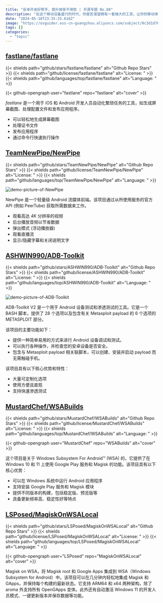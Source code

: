 ```yaml
---
title: "安卓开发好帮手，提升效率不用愁 | 开源专题 No.80"
description: "在这个移动设备盛行的时代，你是否渴望拥有一套强大的工具，让你的移动体验更上一层楼？这里，我们为你汇聚了一系列令人惊叹的开源项目，它们将助你轻松驾驭移动世界！"
date: "2024-05-18T23:35:25.616Z"
image: "https://osguider.oss-cn-guangzhou.aliyuncs.com/subject/0c3d1d768272d95f3c27f3945fac58be.png"
tags: []
categories:
  - "topic"
---
```


## [fastlane/fastlane](https://github.com/fastlane/fastlane)

{{< shields path="github/stars/fastlane/fastlane" alt="Github Repo Stars" >}} {{< shields path="github/license/fastlane/fastlane" alt="License: " >}} {{< shields path="github/languages/top/fastlane/fastlane" alt="Language: " >}}

{{< github-opengraph user="fastlane" repo="fastlane" alt="cover" >}}

_fastlane_ 是一个用于 iOS 和 Android 开发人员自动化繁琐任务的工具，如生成屏幕截图、处理配置文件和发布应用程序。

- 可以轻松地生成屏幕截图
- 处理证书文件
- 发布应用程序
- 通过命令行快速执行操作
  
## [TeamNewPipe/NewPipe](https://github.com/TeamNewPipe/NewPipe)

{{< shields path="github/stars/TeamNewPipe/NewPipe" alt="Github Repo Stars" >}} {{< shields path="github/license/TeamNewPipe/NewPipe" alt="License: " >}} {{< shields path="github/languages/top/TeamNewPipe/NewPipe" alt="Language: " >}}

![demo-picture-of-NewPipe](https://picgo-daily.oss-cn-guangzhou.aliyuncs.com/picgo-daily/2023/77a264ab4024c4eff0d83565032889f6.png)

NewPipe 是一个轻量级 Android 流媒体前端。该项目通过从所使用服务的官方 API (例如 PeerTube) 获取所需数据来工作。

- 观看高达 4K 分辨率的视频
- 后台播放音频以节省数据
- 弹出模式 (浮动播放器)
- 观看直播流
- 显示/隐藏字幕和关闭说明文字
  
## [ASHWIN990/ADB-Toolkit](https://github.com/ASHWIN990/ADB-Toolkit)

{{< shields path="github/stars/ASHWIN990/ADB-Toolkit" alt="Github Repo Stars" >}} {{< shields path="github/license/ASHWIN990/ADB-Toolkit" alt="License: " >}} {{< shields path="github/languages/top/ASHWIN990/ADB-Toolkit" alt="Language: " >}}

![demo-picture-of-ADB-Toolkit](https://picgo-daily.oss-cn-guangzhou.aliyuncs.com/picgo-daily/2023/6e8c1e286260b7930455fe63c72877cd.png)

ADB-Toolkit V2 是一个用于 Android 设备测试和渗透测试的工具。它是一个 BASH 脚本，提供了 28 个选项以及包含有关 Metasploit payload 的 6 个选项的 METASPLOIT 部分。

该项目的主要功能如下：

- 提供一种简单易用的方式来进行 Android 设备调试和测试。
- 可以执行各种操作，并检查您的安卓设备是否安全。
- 包含与 Metasploit payload 相关联脚本，可以创建、安装并启动 payload 而无需触碰手机。

该项目具有以下核心优势和特性：

- 大量可定制化选项
- 使用方便且直观
- 支持快速渗透测试
  
## [MustardChef/WSABuilds](https://github.com/MustardChef/WSABuilds)

{{< shields path="github/stars/MustardChef/WSABuilds" alt="Github Repo Stars" >}} {{< shields path="github/license/MustardChef/WSABuilds" alt="License: " >}} {{< shields path="github/languages/top/MustardChef/WSABuilds" alt="Language: " >}}

{{< github-opengraph user="MustardChef" repo="WSABuilds" alt="cover" >}}

这个项目是关于 Windows Subsystem For Android™ (WSA) 的，它提供了在 Windows 10 和 11 上使用 Google Play 服务和 Magisk 的功能。该项目具有以下核心优势：

- 可以在 Windows 系统中运行 Android 应用程序
- 支持安装 Google Play 服务和 Magisk 模块
- 提供不同版本的构建，包括稳定版、预览版等
- 具备更新频率高、稳定性好等特点
  
## [LSPosed/MagiskOnWSALocal](https://github.com/LSPosed/MagiskOnWSALocal)

{{< shields path="github/stars/LSPosed/MagiskOnWSALocal" alt="Github Repo Stars" >}} {{< shields path="github/license/LSPosed/MagiskOnWSALocal" alt="License: " >}} {{< shields path="github/languages/top/LSPosed/MagiskOnWSALocal" alt="Language: " >}}

{{< github-opengraph user="LSPosed" repo="MagiskOnWSALocal" alt="cover" >}}

Magisk on WSA，将 Magisk root 和 Google Apps 集成到 WSA（Windows Subsystem for Android）中。该项目可以在几分钟内轻松地集成 Magisk 和 GApps，并保持每个构建的最新状态。它支持 ARM64 和 x64 两种架构，除了 aroma 外支持所有 OpenGApps 变体。此外还有自动激活 Windows 11 的开发人员模式、一键更新版本并保存数据等功能。
  
